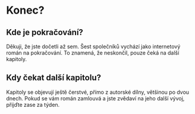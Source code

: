 # Konec?

## Kde je pokračování?

Děkuji, že jste dočetli až sem. Šest společníků vychází jako internetový román na pokračování. To znamená, že neskončil, pouze čeká na další kapitoly.

## Kdy čekat další kapitolu?

Kapitoly se objevují ještě čerstvé, přímo z autorské dílny, většinou po dvou dnech. Pokud se vám román zamlouvá a jste zvědaví na jeho další vývoj, přijďte zase za týden.
